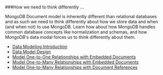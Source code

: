 ###How we need to think differently ...

MongoDB Document model is inherently different than relational databases and as such we need to think differently about how we store data and when (and when not) to use MongoDB. Learn how about how MongoDB handles common database concepts like normalization and schemas, and how MongoDB's data modal forces us to think differently about them.

- [Data Modeling Introduction](https://docs.mongodb.com/manual/core/data-modeling-introduction/)
- [Data Model Design](https://docs.mongodb.com/manual/core/data-model-design/)
- [Model One-to-One Relationships with Embedded Documents](https://docs.mongodb.com/manual/tutorial/model-embedded-one-to-one-relationships-between-documents/)
- [Model One-to-Many Relationships with Embedded Documents](https://docs.mongodb.com/manual/tutorial/model-embedded-one-to-many-relationships-between-documents/)
- [Model One-to-Many Relationships with Document References](https://docs.mongodb.com/manual/tutorial/model-referenced-one-to-many-relationships-between-documents/)